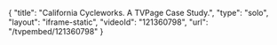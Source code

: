 {
    "title": "California Cycleworks. A TVPage Case Study.",
    "type": "solo",
    "layout": "iframe-static",
    "videoId": "121360798",
    "url": "\/tvpembed\/121360798"
}